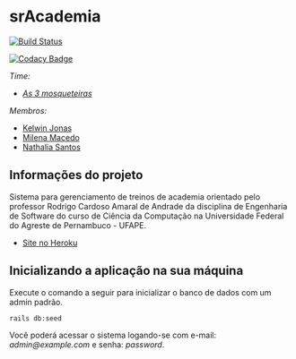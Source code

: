 # srAcademia
[![Build Status](https://travis-ci.org/wtfnath/srAcademia.svg?branch=main)](https://travis-ci.org/wtfnath/srAcademia)

[![Codacy Badge](https://app.codacy.com/project/badge/Grade/ebb2974ab603454abc90172dd244ed32)](https://www.codacy.com/gh/srAcademia/Academia/dashboard?utm_source=github.com&amp;utm_medium=referral&amp;utm_content=srAcademia/Academia&amp;utm_campaign=Badge_Grade)

*Time:*
*   [*As 3 mosqueteiras*](https://github.com/srAcademia)

*Membros:*
*   [Kelwin Jonas](https://github.com/KelwinJonas)
*   [Milena Macedo](https://github.com/MilenaMaced)
*   [Nathalia Santos](https://github.com/wtfnath) 

## Informações do projeto

Sistema para gerenciamento de treinos de academia orientado pelo professor Rodrigo Cardoso Amaral de Andrade da disciplina de Engenharia de Software do curso de Ciência da Computação na Universidade Federal do Agreste de Pernambuco - UFAPE.

*   [Site no Heroku](https://sr-academia.herokuapp.com)

## Inicializando a aplicação na sua máquina

Execute o comando a seguir para inicializar o banco de dados com um admin padrão.
```bash
rails db:seed
```
Você poderá acessar o sistema logando-se com e-mail: *admin<span>@</span>example.com* e senha: *password*.
